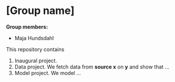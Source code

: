 # \[Group name\]

**Group members:**
- Maja Hundsdahl


This repository contains  
1. Inaugural project. 
2. Data project. We fetch data from **source x** on **y** and show that ...
3. Model project. We model ...
